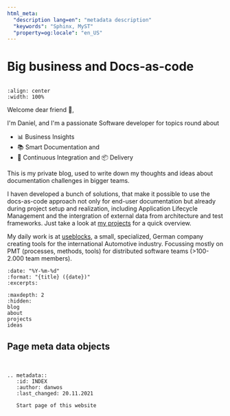 ```yaml
---
html_meta:
  "description lang=en": "metadata description"
  "keywords": "Sphinx, MyST"
  "property=og:locale": "en_US"
---
```

# Big business and Docs-as-code

```{title} Daniel Woste personal page
```

```{image} _static/danwos_intro2.png
:align: center
:width: 100%
```


Welcome dear friend 👋,

I'm Daniel, and I'm a passionate Software developer for topics round about 
* 📊 Business Insights
* 📚 Smart Documentation and
* 🔨 Continuous Integration and 📦 Delivery 

This is my private blog, used to write down my thoughts and ideas about documentation challenges in bigger teams.

I haven developed a bunch of solutions, that make it possible to use the docs-as-code approach not only for end-user documentation but already during project setup and realization, including Application Lifecycle Management and the intergration of external data from architecture and test frameworks.
Just take a look at [my projects](projects-target) for a quick overview.

My daily work is at [useblocks](https://useblocks.com), a small, specialized, German company creating tools for the international
Automotive industry. Focussing mostly on PMT (processes, methods, tools) for distributed software teams (>100-2.000 team members).



```{postlist}
:date: "%Y-%m-%d"
:format: "{title} ({date})"
:excerpts:
```

```{toctree}
:maxdepth: 2
:hidden:
blog
about
projects
ideas
```

## Page meta data objects
&nbsp;

```{eval-rst}
.. metadata::
   :id: INDEX
   :author: danwos
   :last_changed: 20.11.2021
   
   Start page of this website
   
```

&nbsp;